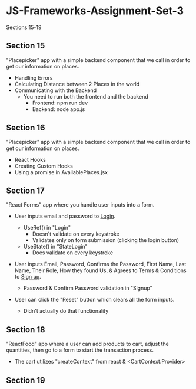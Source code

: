 # JS-Frameworks-Assignment-Set-3

Sections 15-19

## Section 15

"Placepicker" app with a simple backend component that we call in order to get our information on places.

- Handling Errors
- Calculating Distance between 2 Places in the world
- Communicating with the Backend
  - You need to run both the frontend and the backend
    - Frontend: npm run dev
    - Backend: node app.js

## Section 16

"Placepicker" app with a simple backend component that we call in order to get our information on places.

- React Hooks
- Creating Custom Hooks
- Using a promise in AvailablePlaces.jsx

## Section 17

"React Forms" app where you handle user inputs into a form.

- User inputs email and password to <ins>Login</ins>.

  - UseRef() in "Login"
    - Doesn't validate on every keystroke
    - Validates only on form submission (clicking the login button)
  - UseState() in "StateLogin"
    - Does validate on every keystroke

- User inputs Email, Password, Confirms the Password, First Name, Last Name, Their Role, How they found Us, & Agrees to Terms & Conditions to <ins>Sign up</ins>.
  - Password & Confirm Password validation in "Signup"
- User can click the "Reset" button which clears all the form inputs.
  - Didn't actually do that functionality

## Section 18

"ReactFood" app where a user can add products to cart, adjust the quantities, then go to a form to start the transaction process.

- The cart utilizes "createContext" from react & <CartContext.Provider>

## Section 19
